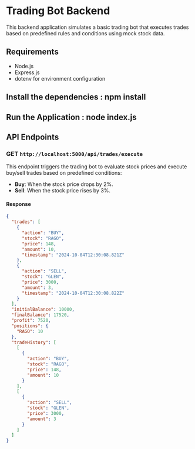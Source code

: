 # Trading Bot Backend

This backend application simulates a basic trading bot that executes trades based on predefined rules and conditions using mock stock data.

## Requirements

- Node.js
- Express.js
- dotenv for environment configuration

## Install the dependencies : npm install

## Run the Application : node index.js

## API Endpoints

### GET `http://localhost:5000/api/trades/execute`

This endpoint triggers the trading bot to evaluate stock prices and execute buy/sell trades based on predefined conditions:

- **Buy**: When the stock price drops by 2%.
- **Sell**: When the stock price rises by 3%.

#### Response
```json
{
  "trades": [
    {
      "action": "BUY",
      "stock": "RAGO",
      "price": 148,
      "amount": 10,
      "timestamp": "2024-10-04T12:30:08.821Z"
    },
    {
      "action": "SELL",
      "stock": "GLEN",
      "price": 3000,
      "amount": 3,
      "timestamp": "2024-10-04T12:30:08.822Z"
    }
  ],
  "initialBalance": 10000,
  "finalBalance": 17520,
  "profit": 7520,
  "positions": {
    "RAGO": 10
  },
  "tradeHistory": [
    [
      {
        "action": "BUY",
        "stock": "RAGO",
        "price": 148,
        "amount": 10
      }
    ],
    [
      {
        "action": "SELL",
        "stock": "GLEN",
        "price": 3000,
        "amount": 3
      }
    ]
  ]
}